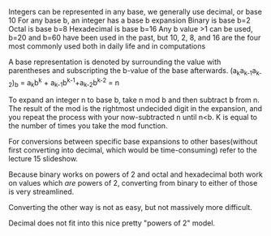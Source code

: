 Integers can be represented in any base, we generally use decimal, or base 10
For any base b, an integer has a base b expansion
Binary is base b=2
Octal is base b=8
Hexadecimal is base b=16
Any b value >1 can be used, b=20 and b=60 have been used in the past, but 10, 2, 8, and 16 are the four most commonly used both in daily life and in computations

A base representation is denoted by surrounding the value with parentheses and subscripting the b-value of the base afterwards.
(a<sub>k</sub>a<sub>k-1</sub>a<sub>k-2</sub>)<sub>b</sub> = a<sub>k</sub>b<sup>k</sup> + a<sub>k-1</sub>b<sup>k-1</sup>+a<sub>k-2</sub>b<sup>k-2</sup> = n

To expand an integer n to base b, take n mod b and then subtract b from n. The result of the mod is the rightmost undecided digit in the expansion, and you repeat the process with your now-subtracted n until n<b. K is equal to the number of times you take the mod function.

For conversions between specific base expansions to other bases(without first converting into decimal, which would be time-consuming) refer to the lecture 15 slideshow.

Because binary works on powers of 2 and octal and hexadecimal both work on values which *are* powers of 2, converting from binary to either of those is very streamlined.

Converting the other way is not as easy, but not massively more difficult.

Decimal does not fit into this nice pretty "powers of 2" model.